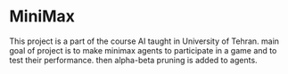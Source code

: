 # MiniMax

This project is a part of the course AI taught in University of Tehran.
main goal of project  is to make minimax agents to participate in a game and to test their performance.
then alpha-beta pruning is added to agents.